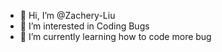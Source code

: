 - 👋 Hi, I’m @Zachery-Liu
- 👀 I’m interested in Coding Bugs
- 🌱 I’m currently learning how to code more bug

<!---
Zachery-Liu/Zachery-Liu is a ✨ special ✨ repository because its `README.md` (this file) appears on your GitHub profile.
You can click the Preview link to take a look at your changes.
--->
